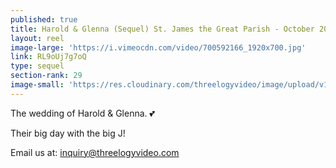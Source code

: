 ```yaml
---
published: true
title: Harold & Glenna (Sequel) St. James the Great Parish - October 2018
layout: reel
image-large: 'https://i.vimeocdn.com/video/700592166_1920x700.jpg'
link: RL9oUj7g7oQ
type: sequel
section-rank: 29
image-small: 'https://res.cloudinary.com/threelogyvideo/image/upload/v1539076752/Harold.jpg'
---
```

The wedding of Harold & Glenna. 💕 

Their big day with the big J! 

Email us at: inquiry@threelogyvideo.com
